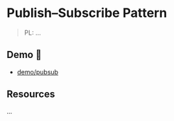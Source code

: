 # Publish–Subscribe Pattern

> PL: ...

## Demo 🎉

* <a href="./demo/pubsub/">demo/pubsub</a>

## Resources

...
